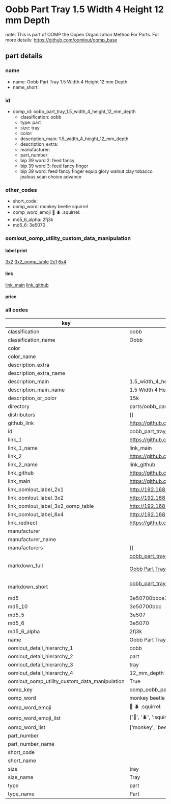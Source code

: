 # Oobb Part Tray 1.5 Width 4 Height 12 mm Depth  

note: This is part of OOMP the Oopen Organization Method For Parts. For more details: https://github.com/oomlout/oomp_base

##  part details
  







### name
* name: Oobb Part Tray 1.5 Width 4 Height 12 mm Depth
* name_short: 
### id
* oomp_id: oobb_part_tray_1.5_width_4_height_12_mm_depth
  * classification: oobb
  * type: part
  * size: tray
  * color: 
  * description_main: 1.5_width_4_height_12_mm_depth
  * description_extra: 
  * manufacturer: 
  * part_number: 
  * bip 39 word 2: feed fancy
  * bip 39 word 3: feed fancy finger
  * bip 39 word: feed fancy finger equip glory walnut clay tobacco jealous scan choice advance

### other_codes
* short_code: 
* oomp_word: monkey beetle squirrel
* oomp_word_emoji :monkey: :beetle: :squirrel:
* md5_6_alpha: 2fj3k
* md5_6: 3e5070






### oomlout_oomp_utility_custom_data_manipulation
#### label print
[3x2](http://192.168.1.245:1112/?label=oomp%202fj3k)
[3x2_oomp_table](http://192.168.1.108:1112/?label=oomp%202fj3k)
[2x1](http://192.168.1.242:1112/?label=oomp%202fj3k)
[6x4](http://192.168.1.55:1112/?label=oomp%202fj3k)    

#### link

[link_main](https://github.com/oomlout/oomlout_oomp_version_1_messy/tree/main/parts/oobb_part_tray_1.5_width_4_height_12_mm_depth) [link_github](https://github.com/oomlout/oomlout_oomp_version_1_messy/tree/main/parts/oobb_part_tray_1.5_width_4_height_12_mm_depth)                             

#### price







### all codes 
| key | value |  
| --- | --- |  
| classification | oobb |  
| classification_name | Oobb |  
| color |  |  
| color_name |  |  
| description_extra |  |  
| description_extra_name |  |  
| description_main | 1.5_width_4_height_12_mm_depth |  
| description_main_name | 1.5 Width 4 Height 12 mm Depth |  
| description_or_color | 15k |  
| directory | parts/oobb_part_tray_1.5_width_4_height_12_mm_depth |  
| distributors | [] |  
| github_link | https://github.com/oomlout/oomlout_oomp_part_src/tree/main/parts/oobb_part_tray_1.5_width_4_height_12_mm_depth |  
| id | oobb_part_tray_1.5_width_4_height_12_mm_depth |  
| link_1 | https://github.com/oomlout/oomlout_oomp_version_1_messy/tree/main/parts/oobb_part_tray_1.5_width_4_height_12_mm_depth |  
| link_1_name | link_main |  
| link_2 | https://github.com/oomlout/oomlout_oomp_version_1_messy/tree/main/parts/oobb_part_tray_1.5_width_4_height_12_mm_depth |  
| link_2_name | link_github |  
| link_github | https://github.com/oomlout/oomlout_oomp_version_1_messy/tree/main/parts/oobb_part_tray_1.5_width_4_height_12_mm_depth |  
| link_main | https://github.com/oomlout/oomlout_oomp_version_1_messy/tree/main/parts/oobb_part_tray_1.5_width_4_height_12_mm_depth |  
| link_oomlout_label_2x1 | http://192.168.1.242:1112/?label=oomp%202fj3k |  
| link_oomlout_label_3x2 | http://192.168.1.245:1112/?label=oomp%202fj3k |  
| link_oomlout_label_3x2_oomp_table | http://192.168.1.108:1112/?label=oomp%202fj3k |  
| link_oomlout_label_6x4 | http://192.168.1.55:1112/?label=oomp%202fj3k |  
| link_redirect | https://github.com/oomlout/oomlout_oomp_version_1_messy/tree/main/parts/oobb_part_tray_1.5_width_4_height_12_mm_depth |  
| manufacturer |  |  
| manufacturer_name |  |  
| manufacturers | [] |  
| markdown_full | [oobb_part_tray_1.5_width_4_height_12_mm_depth](none)<br>[](none)<br>[Oobb Part Tray 1.5 Width 4 Height 12 Mm Depth](none)<br><br> |  
| markdown_short | [oobb_part_tray_1.5_width_4_height_12_mm_depth](none)<br><br> |  
| md5 | 3e50700bbce32547db31c4c2add4baa5 |  
| md5_10 | 3e50700bbc |  
| md5_5 | 3e507 |  
| md5_6 | 3e5070 |  
| md5_6_alpha | 2fj3k |  
| name | Oobb Part Tray 1.5 Width 4 Height 12 mm Depth |  
| oomlout_detail_hierarchy_1 | oobb |  
| oomlout_detail_hierarchy_2 | part |  
| oomlout_detail_hierarchy_3 | tray |  
| oomlout_detail_hierarchy_4 | 12_mm_depth |  
| oomlout_oomp_utility_custom_data_manipulation | True |  
| oomp_key | oomp_oobb_part_tray_1.5_width_4_height_12_mm_depth |  
| oomp_word | monkey beetle squirrel |  
| oomp_word_emoji | :monkey: :beetle: :squirrel: |  
| oomp_word_emoji_list | [':monkey:', ':beetle:', ':squirrel:'] |  
| oomp_word_list | ['monkey', 'beetle', 'squirrel'] |  
| part_number |  |  
| part_number_name |  |  
| short_code |  |  
| short_name |  |  
| size | tray |  
| size_name | Tray |  
| type | part |  
| type_name | Part |  
